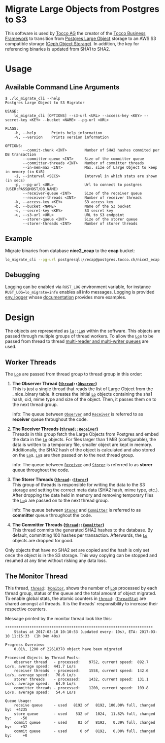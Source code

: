 # Migrate Large Objects from Postgres to S3

This software is used by [Tocco AG](https://www.tocco.ch) the creator of the
[Tocco Business Framework](https://www.tocco.ch/software/branchenlosungen/ubersicht) to transition from
[Postgres Large Object](https://www.postgresql.org/docs/current/static/largeobjects.html) storage to an AWS S3 compatible
storage ([Ceph Object Storage](https://ceph.com/ceph-storage/object-storage/)). In addition, the key for referencing
binaries is updated from SHA1 to SHA2.

# Usage

## Available Command Line Arguments


```
$ ./lo_migrate_cli --help
Postgres Large Object to S3 Migrator

USAGE:
    lo_migrate_cli [OPTIONS] --s3-url <URL> --access-key <KEY> --secret-key <KEY> --bucket <NAME> --pg-url <URL>

FLAGS:
    -h, --help       Prints help information
    -V, --version    Prints version information

OPTIONS:
        --commit-chunk <INT>        Number of SHA2 hashes commited per DB transaction
        --committer-queue <INT>     Size of the committer queue
        --committer-threads <INT>   Number of committer threads
        --in-mem-max <INT>          Max. size of Large Object to keep in memory (in KiB)
    -i, --interval <SECS>           Interval in which stats are shown (in secs)
    -p, --pg-url <URL>              Url to connect to postgres (USER:PASS@HOST/DB_NAME)
        --receiver-queue <INT>      Size of the receiver queue
        --receiver-threads <INT>    Number of receiver threads
    -k, --access-key <KEY>          S3 access key
    -b, --bucket <NAME>             Name of the S3 bucket
    -s, --secret-key <KEY>          S3 secret key
    -u, --s3-url <URL>              URL to S3 endpoint
        --storer-queue <INT>        Size of the storer queue
        --storer-threads <INT>      Number of storer threads
```

## Example

Migrate binaries from database **nice2_ecap** to the **ecap** bucket:

```bash
lo_migrate_cli --pg-url postgresql://ecap@postgres.tocco.ch/nice2_ecap --access-key my_key --secret-key my_secret --bucket ecap --s3-url "https://s3.tocco.ch"
```

## Debugging

Logging can be enabled via `RUST_LOG` environment variable, for instance `RUST_LOG=lo_migrate=info` enables all info
messages. Logging is provided [env_logger](https://crates.io/crates/env_logger) whose
[documentation](doc.rust-lang.org/log/env_logger) provides more examples.

# Design

The objects are represented as [`lo`][lo]`::`[`Lo`][lo]s within the software. This objects are passed through multiple
groups of thread workers. To allow the [`Lo`][lo]s to be passed from thread to thread
[multi-reader and multi-writer queues](https://crates.io/crates/two-lock-queue) are used.

## Worker Threads

The [`Lo`][lo]s are passed from thread group to thread group in this order:

1. **The Observer Thread ([`thread`][thread]`::`[`Observer`][observer])**  
   This is just a single thread that reads the list of Large Object from the _nice_binary table. It creates the initial
   [`Lo`][lo] objects containing the sha1 hash, oid, mime type and size of the object. Then, it passes them on to the
   next thread group.

   info: The queue between [`Observer`][observer] and [`Receiver`][receiver] is referred to as **receiver** queue
   throughout the code.

2. **The Receiver Threads ([`thread`][thread]`::`[`Receiver`][receiver])**  
   Threads in this group fetch the Large Objects from Postgres and embed the data in the [`Lo`][lo] objects. For files
   larger than 1 MiB (configurable), the data is written to a temporary file, smaller object are kept in memory.
   Additionally, the SHA2 hash of the object is calculated and also stored on the [`Lo`][lo]s. [`Lo`][lo]s are then
   passed on to the next thread group.

   info: The queue between [`Receiver`][receiver] and [`Storer`][storer] is referred to as **storer** queue throughout
   the code.

3. **The Storer Threads ([`thread`][thread]`::`[`Storer`][storer])**  
   This group of threads is responsible for writing the data to the S3 storage and setting the correct meta data (SHA2
   hash, mime type, etc.). After dropping the data held in memory and removing temporary files the [`Lo`][lo]o are
   passed on to the next thread group.

   info: The queue between [`Storer`][storer] and [`Committer`][committer] is referred to as **committer** queue
   throughout the code.

4. **The Committer Threads ([`thread`][thread]`::`[`Committer`][committer])**  
   This thread commits the generated SHA2 hashes to the database. By default, committing 100 hashes per transaction.
   Afterwards, the [`Lo`][lo] objects are dropped for good.

Only objects that have no SHA2 set are copied and the hash is only set once the object is in the S3 storage. This way
copying can be stopped and resumed at any time without risking any data loss.

## The Monitor Thread
This thread, [`thread`][thread]`::`[`Monitor`][monitor], shows the number of [`Lo`][lo]s processed by each thread group,
status of the queue and the total amount of object migrated. To enable global stats, the atomic counters in
[`thread`][thread]`::`[`ThreadStat`][thread] are shared amongst all threads. It is the threads' responsibility to
increase their respective counters.

Message printed by the monitor thread look like this:
```
*******************************************************************
    Status at 2017-03-10 10:10:53 (updated every: 10s), ETA: 2017-03-10 11:15:33  (1h 04m 40s)

Progress Overview:
    0.01%, 1200 of 22618378 object have been migrated

Processed Objects by Thread Pools:
    observer thread   - processed:    9752, current speed:  892.7 Lo/s, average speed:  441.7 Lo/s
    receiver threads  - processed:    1558, current speed:  142.6 Lo/s, average speed:   70.6 Lo/s
    storer threads    - processed:    1432, current speed:  131.1 Lo/s, average speed:   64.9 Lo/s
    committer threads - processed:    1200, current speed:  109.8 Lo/s, average speed:   54.4 Lo/s

Queue Usage:
    receive queue     - used   8192 of   8192, 100.00% full, changed by:  +4235
    store queue       - used    532 of   1024,  11.82% full, changed by:    -50
    commit queue      - used     83 of   8192,   0.39% full, changed by:    +32
    commit queue      - used      0 of   8192,   0.00% full, changed by:     +0
```


[lo]: src/lo.rs
[committer]: src/thread/commit.rs
[monitor]: src/thread/monitor.rs
[observer]: src/thread/observe.rs
[receiver]: src/thread/receive.rs
[storer]: src/thread/store.rs
[thread]: src/thread/mod.rs
